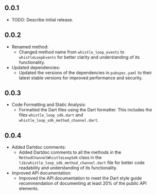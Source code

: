 ## 0.0.1

* TODO: Describe initial release.

## 0.0.2

* Renamed method:
    - Changed method name from `whistle_loop_events` to `whistleLoopEvents` for better clarity and understanding of its functionality.
* Updated dependencies:
    - Updated the versions of the dependencies in `pubspec.yaml` to their latest stable versions for improved performance and security.

## 0.0.3

* Code Formatting and Static Analysis:
  - Formatted the Dart files using the Dart formatter. This includes the files `whistle_loop_sdk.dart` and `whistle_loop_sdk_method_channel.dart`.

## 0.0.4

* Added Dartdoc comments:
  - Added Dartdoc comments to all the methods in the `MethodChannelWhistleLoopSdk` class in the `lib/whistle_loop_sdk_method_channel.dart` file for better code readability and understanding of its functionality.
* Improved API documentation:
  - Improved the API documentation to meet the Dart style guide recommendation of documenting at least 20% of the public API elements.
